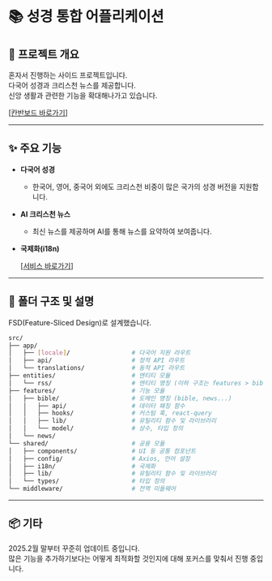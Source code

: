 # 📚 성경 통합 어플리케이션

## 🧾 프로젝트 개요

혼자서 진행하는 사이드 프로젝트입니다.   
다국어 성경과 크리스천 뉴스를 제공합니다.   
신앙 생활과 관련한 기능을 확대해나가고 있습니다.

[[칸반보드 바로가기](https://linen-blarney-a50.notion.site/1f239938811b808d80c4d53cbe2c0b77?v=1f239938811b81dfa7b4000c58951d3b)]

---

## ✨ 주요 기능
- **다국어 성경**
  - 한국어, 영어, 중국어 외에도 크리스천 비중이 많은 국가의 성경 버전을 지원합니다.

- **AI 크리스천 뉴스**
  - 최신 뉴스를 제공하며 AI를 통해 뉴스를 요약하여 보여줍니다.

- **국제화(i18n)**

  [[서비스 바로가기](https://trueword.vercel.app/)]
---

## 📁 폴더 구조 및 설명

FSD(Feature-Sliced Design)로 설계했습니다.
```bash
src/
├── app/                          
│   ├── [locale]/                 # 다국어 지원 라우트
│   ├── api/                      # 정적 API 라우트
│   └── translations/             # 동적 API 라우트
├── entities/                     # 엔티티 모듈
│   └── rss/                      # 엔티티 명칭 (이하 구조는 features > bible과 동일)
├── features/                     # 기능 모듈
│   ├── bible/                    # 도메인 명칭 (bible, news...)
│   │   ├── api/                  # 데이터 패칭 함수
│   │   ├── hooks/                # 커스텀 훅, react-query
│   │   ├── lib/                  # 유틸리티 함수 및 라이브러리
│   │   └── model/                # 상수, 타입 정의
│   └── news/          
└── shared/                       # 공용 모듈
│   ├── components/               # UI 등 공통 컴포넌트
│   ├── config/                   # Axios, 언어 설정
│   ├── i18n/                     # 국제화
│   ├── lib/                      # 유틸리티 함수 및 라이브러리
│   └── types/                    # 타입 정의
└── middleware/                   # 전역 미들웨어
```

---

## 📦 기타

2025.2월 말부터 꾸준히 업데이트 중입니다.   
많은 기능을 추가하기보다는 어떻게 최적화할 것인지에 대해 포커스를 맞춰서 진행 중입니다.
